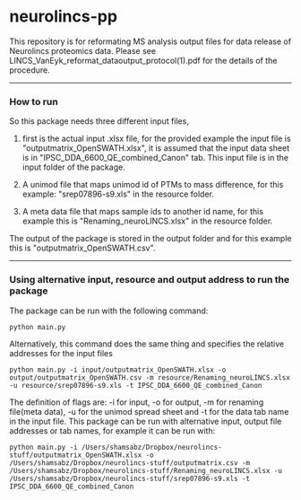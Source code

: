 # neurolincs-pp
This repository is for reformating MS analysis output files for data release of Neurolincs proteomics data.
Please see LINCS_VanEyk_reformat_dataoutput_protocol(1).pdf for the details of the procedure.

---
### How to run
So this package needs three different input files, 
1. first is the actual input .xlsx file, for the provided example the input file is "outputmatrix_OpenSWATH.xlsx", it is assumed    that the input data sheet is in "IPSC_DDA_6600_QE_combined_Canon" tab. This input file is in the input folder of the package.

2. A unimod file that maps unimod id of PTMs to mass difference, for this example: "srep07896-s9.xls" in the resource folder.

3. A meta data file that maps sample ids to another id name, for this example this is "Renaming_neuroLINCS.xlsx" in the resource folder.

The output of the package is stored in the output folder and for this example this is "outputmatrix_OpenSWATH.csv".

---
### Using alternative input, resource and output address to run the package
The package can be run with the following command: 
```
python main.py 
```
Alternatively, this command does the same thing and specifies the relative addresses for the input files
```
python main.py -i input/outputmatrix_OpenSWATH.xlsx -o output/outputmatrix_OpenSWATH.csv -m resource/Renaming_neuroLINCS.xlsx -u resource/srep07896-s9.xls -t IPSC_DDA_6600_QE_combined_Canon
```
The definition of flags are: -i for input, -o for output, -m for renaming file(meta data), -u for the unimod spread sheet and -t for the data tab name in the input file.
This package can be run with alternative input, output file addresses or tab names, for example it can be run with:
```
python main.py -i /Users/shamsabz/Dropbox/neurolincs-stuff/outputmatrix_OpenSWATH.xlsx -o /Users/shamsabz/Dropbox/neurolincs-stuff/outputmatrix.csv -m /Users/shamsabz/Dropbox/neurolincs-stuff/Renaming_neuroLINCS.xlsx -u /Users/shamsabz/Dropbox/neurolincs-stuff/srep07896-s9.xls -t IPSC_DDA_6600_QE_combined_Canon 
```
